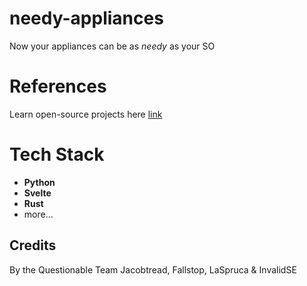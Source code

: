 # needy-appliances 
Now your appliances can be as _needy_ as your SO

# References
Learn open-source projects here [link](https://questionable.org.nz/)

# Tech Stack
- **Python** 
- **Svelte**
- **Rust**
- more...

## Credits
By the Questionable Team
Jacobtread, Fallstop, LaSpruca & InvalidSE
